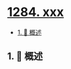 # [1284. xxx](https://github.com/Tdahuyou/TNotes.leetcode/tree/main/notes/1284.%20xxx)

<!-- region:toc -->

- [1. 📝 概述](#1--概述)

<!-- endregion:toc -->

## 1. 📝 概述
